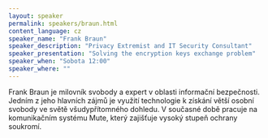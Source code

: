```yaml
---
layout: speaker
permalink: speakers/braun.html
content_language: cz
speaker_name: "Frank Braun"
speaker_description: "Privacy Extremist and IT Security Consultant"
speaker_presentation: "Solving the encryption keys exchange problem"
speaker_when: "Sobota 12:00"
speaker_where: ""
---
```


Frank Braun je milovník svobody a expert v oblasti informační bezpečnosti. Jedním z jeho hlavních zájmů je využití technologie k získání větší osobní svobody ve světě všudypřítomného dohledu. V současné době pracuje na komunikačním systému Mute, který zajišťuje vysoký stupeň ochrany soukromí.